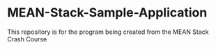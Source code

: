 # MEAN-Stack-Sample-Application
This repository is for the program being created from the MEAN Stack Crash Course
